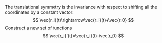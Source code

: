 The translational symmetry is the invariance with respect to shifting all
the coordinates by a constant vector:
$$
\vec{r_i}(t)\rightarrow\vec{r_i}(t)+\vec{r_0}
$$
Construct a new set of functions 
$$
\vec{r_i}'(t)=\vec{r_i}(t)-\vec{r_0}
$$